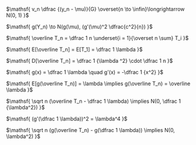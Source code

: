 $\mathsf{ v_n \dfrac {(y_n - \mu)}{G} \overset{n \to \infin}\longrightarrow N(0, 1) }$

$\mathsf{ g(Y_n) \to N(g(\mu), (g'(\mu)^2 \dfrac{c^2}{n}) }$

  

$\mathsf{ \overline T_n = \dfrac 1 n \underset{i = 1}{\overset n \sum} T_i }$

$\mathsf{ E[\overline T_n] = E[T_1] = \dfrac 1 \lambda }$

$\mathsf{ D[\overline T_n] = \dfrac 1 {\lambda ^2} \cdot \dfrac 1 n }$

$\mathsf{ g(x) = \dfrac 1 \lambda \quad g'(x) = -\dfrac 1 {x^2} }$

$\mathsf{ E[g(\overline T_n)] = \lambda \implies g(\overline T_n) = \overline \lambda }$

$\mathsf{ \sqrt n (\overline T_n - \dfrac 1 \lambda) \implies N(0, \dfrac 1 {\lambda^2}) }$

  

$\mathsf{ (g'(\dfrac 1 \lambda))^2 = \lambda^4 }$

$\mathsf{ \sqrt n (g(\overline T_n) - g(\dfrac 1 \lambda)) \implies N(0, \lambda^2) }$